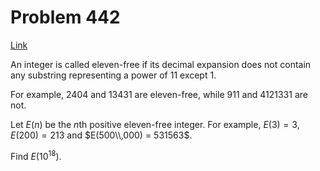 # Problem 442

[Link](https://projecteuler.net/problem=442)

An integer is called eleven-free if its decimal expansion does not contain any substring representing a power of $11$ except $1$.

For example, $2404$ and $13431$ are eleven-free, while $911$ and $4121331$ are not.

Let $E(n)$ be the $n$th positive eleven-free integer. For example, $E(3) = 3$, $E(200) = 213$ and $E(500\\,000) = 531563$.

Find $E(10^{18})$.
